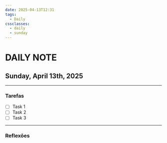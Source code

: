 ```yaml
---
date: 2025-04-13T12:31
tags:
  - Daily
cssclasses:
  - daily
  - sunday
---
```

# DAILY NOTE
## Sunday, April 13th, 2025
***
### Tarefas
- [ ] Task 1
- [ ] Task 2
- [ ] Task 3
***
### Reflexões
